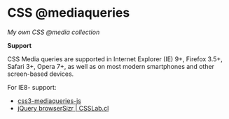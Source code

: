 CSS @mediaqueries
=================

*My own CSS @media collection*


**Support**

CSS Media queries are supported in Internet Explorer (IE) 9+, Firefox 3.5+, Safari 3+, Opera 7+, as well as on most modern smartphones and other screen-based devices.

For IE8- support:
 
* [css3-mediaqueries-js](https://code.google.com/p/css3-mediaqueries-js/)
* [jQuery browserSizr | CSSLab.cl](http://www.csslab.cl/2009/07/22/jquery-browsersizr/)